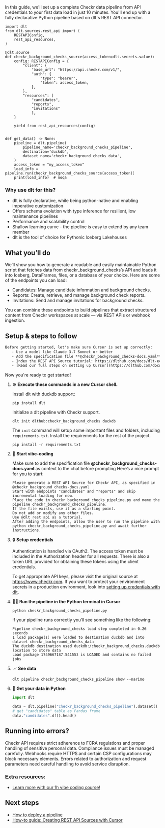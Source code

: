 In this guide, we'll set up a complete Checkr data pipeline from API credentials to your first data load in just 10 minutes. You'll end up with a fully declarative Python pipeline based on dlt's REST API connector.

```python-outcome
import dlt
from dlt.sources.rest_api import (
    RESTAPIConfig,
    rest_api_resources,
)

@dlt.source
def checkr_background_checks_source(access_token=dlt.secrets.value):
    config: RESTAPIConfig = {
        "client": {
            "base_url": "https://api.checkr.com/v1/",
            "auth": {
                "type": "bearer",
                "token": access_token,
            },
        },
        "resources": [
            "candidates",
            "reports",
            "invitations"
            ],
    }

    yield from rest_api_resources(config)


def get_data() -> None:
    pipeline = dlt.pipeline(
        pipeline_name='checkr_background_checks_pipeline',
        destination='duckdb',
        dataset_name='checkr_background_checks_data', 
    )
    access_token = "my_access_token"
    load_info = pipeline.run(checkr_background_checks_source(access_token))
    print(load_info)  # noqa
```

### Why use dlt for this?

- dlt is fully declarative, while being python-native and enabling imperative customization
- Offers schema evolution with type inference for resilient, low maintenance pipelines
- Performance and scalability control
- Shallow learning curve - the pipeline is easy to extend by any team member
- dlt is the tool of choice for Pythonic Iceberg Lakehouses

## What you’ll do

We’ll show you how to generate a readable and easily maintainable Python script that fetches data from checkr_background_checks’s API and loads it into Iceberg, DataFrames, files, or a database of your choice. Here are some of the endpoints you can load:

- Candidates: Manage candidate information and background checks.
- Reports: Create, retrieve, and manage background check reports.
- Invitations: Send and manage invitations for background checks.

You can combine these endpoints to build pipelines that extract structured content from Checkr workspaces at scale — via REST APIs or webhook ingestion.

## Setup & steps to follow

```default
Before getting started, let's make sure Cursor is set up correctly:
   - Use a model like Claude 3.7 Sonnet or better
   - Add the specification file **@checkr_background_checks-docs.yaml** as context
   - Index the REST API Source tutorial: https://dlthub.com/docs/dlt-ecosystem/verified-sources/rest_api/ and add it to context as **@dlt rest api**
   - [Read our full steps on setting up Cursor](https://dlthub.com/docs/dlt-ecosystem/llm-tooling/cursor-restapi#23-configuring-cursor-with-documentation)
```

Now you're ready to get started! 

1. ⚙️ **Execute these commands in a new Cursor shell.**
    
    Install dlt with duckdb support:
    ```shell
    pip install dlt
    ```

    Initialize a dlt pipeline with Checkr support.
    ```shell
    dlt init dlthub:checkr_background_checks duckdb
    ```

    The `init` command will setup some important files and folders, including `requirements.txt`. Install the requirements for the rest of the project.
    ```shell
    pip install -r requirements.txt
    ```
    
2. 🤠 **Start vibe-coding**
    
    Make sure to add the specification file **@checkr_background_checks-docs.yaml** as context to the chat before prompting
    Here’s a nice prompt for you to start: 
    
    ```prompt
    Please generate a REST API Source for Checkr API, as specified in @checkr_background_checks-docs.yaml 
    Start with endpoints "candidates" and "reports" and skip incremental loading for now. 
    Place the code in checkr_background_checks_pipeline.py and name the pipeline checkr_background_checks_pipeline. 
    If the file exists, use it as a starting point. 
    Do not add or modify any other files. 
    Use @dlt rest api as a tutorial. 
    After adding the endpoints, allow the user to run the pipeline with python checkr_background_checks_pipeline.py and await further instructions.
    ```

    
3. 🔒 **Setup credentials** 
    
    Authentication is handled via OAuth2. The access token must be included in the Authorization header for all requests. There is also a token URL provided for obtaining these tokens using the client credentials.
    
    To get appropriate API keys, please visit the original source at https://www.checkr.com.
    If you want to protect your environment secrets in a production environment, look into [setting up credentials with dlt](https://dlthub.com/docs/walkthroughs/add_credentials).
    
4. 🏃‍♀️ **Run the pipeline in the Python terminal in Cursor**
    
    ```shell
    python checkr_background_checks_pipeline.py
    ```
    
    If your pipeline runs correctly you’ll see something like the following:
    
    ```shell
    Pipeline checkr_background_checks load step completed in 0.26 seconds
    1 load package(s) were loaded to destination duckdb and into dataset checkr_background_checks_data
    The duckdb destination used duckdb:/checkr_background_checks.duckdb location to store data
    Load package 1749667187.541553 is LOADED and contains no failed jobs
    ```
    
5. 📈 **See data**
    
    ```shell
    dlt pipeline checkr_background_checks_pipeline show --marimo
    ```
    
6. 🐍 **Get your data in Python**
    
    ```python
    import dlt

   data = dlt.pipeline("checkr_background_checks_pipeline").dataset()
   # get "candidates" table as Pandas frame
   data."candidates".df().head()
    ```

## Running into errors?

Checkr API requires strict adherence to FCRA regulations and proper handling of sensitive personal data. Compliance issues must be managed carefully. Webhooks require HTTPS and certain CSP configurations may block necessary elements. Errors related to authorization and request parameters need careful handling to avoid service disruption.

### Extra resources:

- [Learn more with our 1h vibe coding course!](https://www.youtube.com/watch?v=GGid70rnJuM)

## Next steps

- [How to deploy a pipeline](https://dlthub.com/docs/walkthroughs/deploy-a-pipeline)
- [How-to guide: Creating REST API Sources with Cursor](https://dlthub.com/docs/dlt-ecosystem/llm-tooling/cursor-restapi)